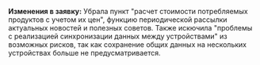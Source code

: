 **Изменения в заявку:**
Убрала пункт "расчет стоимости потребляемых продуктов с учетом их цен", функцию периодической рассылки актуальных новостей и полезных советов. Также искючила "проблемы с реализацией синхронизации данных между устройствами" из возможных рисков, так как сохранение общих данных на нескольких устройствах больше не предусматривается.
